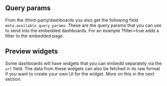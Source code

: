 ## Query params
From the /third-party/dashboards you also get the following field `meta.available_query_params`. These are the 
query params that you can use to send into the embedded dashboards. For an example ?filter=true adds a filter to
the embedded page.

## Preview widgets
Some dashboards will have widgets that you can embedd separately via the `url` field. 
The data from these widgets can also be fetched in its raw format if you want to create your own UI for
the widget. More on this in the next section.